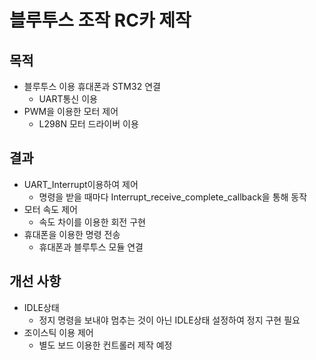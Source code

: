 # 블루투스 조작 RC카 제작
## 목적
- 블루투스 이용 휴대폰과 STM32 연결
  - UART통신 이용
- PWM을 이용한 모터 제어
  - L298N 모터 드라이버 이용

## 결과
- UART_Interrupt이용하여 제어
  - 명령을 받을 때마다 Interrupt_receive_complete_callback을 통해 동작
- 모터 속도 제어
  - 속도 차이를 이용한 회전 구현
- 휴대폰을 이용한 명령 전송
  - 휴대폰과 블루투스 모듈 연결

## 개선 사항
- IDLE상태
  - 정지 명령을 보내야 멈추는 것이 아닌 IDLE상태 설정하여 정지 구현 필요
- 조이스틱 이용 제어
  - 별도 보드 이용한 컨트롤러 제작 예정
